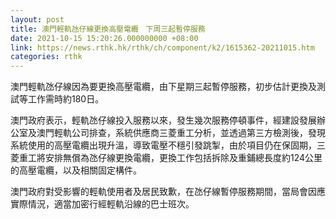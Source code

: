 ```yaml
---
layout: post
title: 澳門輕軌氹仔線更換高壓電纜　下周三起暫停服務
date: 2021-10-15 15:20:26.000000000 +08:00
link: https://news.rthk.hk/rthk/ch/component/k2/1615362-20211015.htm
categories: rthk
---
```


澳門輕軌氹仔線因為要更換高壓電纜，由下星期三起暫停服務，初步估計更換及測試等工作需時約180日。

澳門政府表示，輕軌氹仔線投入服務以來，發生幾次服務停頓事件，經建設發展辦公室及澳門輕軌公司排查，系統供應商三菱重工分析，並透過第三方檢測後，發現系統使用的高壓電纜出現升溫，導致電壓不穩引發跳掣，由於項目仍在保固期，三菱重工將安排無償為氹仔線更換電纜，更換工作包括拆除及重鋪總長度約124公里的高壓電纜，以及相關固定構件。

澳門政府對受影響的輕軌使用者及居民致歉，在氹仔線暫停服務期間，當局會因應實際情況，適當加密行經輕軌沿線的巴士班次。
